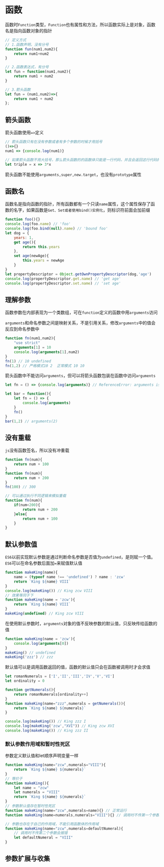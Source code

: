 # 函数

函数时`Function`类型，`Function`也有属性和方法，所以函数实际上是对象，函数名是指向函数对象的指针

```js
// 定义方式
// 1.函数声明，没有分号
function fun(num1,num2){
	return num1+num2
}

// 2.函数表达式，有分号
let fun = function(num1,num2){
	return num1 + num2
}

// 3.箭头函数
let fun = (num1,num2)=>{
    return num1 + num2
};
```

## 箭头函数

箭头函数使用`=>`定义

```js
// 箭头函数只有在没有参数或者有多个参数的时候才用括号
()=>{}
num1 => {console.log(num1)}
```

```js
// 如果箭头函数不用大括号，那么箭头函数的的函数体只能是一行代码，并且会返回这行代码的值
let triple = x => 3*x
```

箭头函数不能使用`arguments,super,new.target`，也没有`prototype`属性

## 函数名

函数名是指向函数的指针，所有函数都有一个只读`name`属性，这个属性保存了函数的名字，如果函数是`Get、Set或者使用bind()实例化`，则标识符前面会加前缀

```js
function foo(){}
console.log(foo.name) // 'foo'
console.log(foo.bind(null).name) // 'bound foo'
let dog = {
    years: 1,
    get age(){
        return this.years
    },
    set age(newAge){
        this.years = newAge
    }
}
let propertyDescriptor = Object.getOwnPropertyDescriptor(dog,'age')
console.log(propertyDescriptor.get.name) // 'get age'
console.log(propertyDescriptor.set.name) // 'set age'
```

## 理解参数

函数参数在内部表现为一个类数组，可在`function`定义的函数中用`arguments`访问

`arguments`和命名参数之间是映射关系，不是引用关系，修改`arguments`中的值会反应到命名参数中

```js
function fn(num1,num2){
    "use strict"
    arguments[1] = 10
    console.log(arguments[1],num2)
}
fn(1) // 10 undefined
fn(1,2) // 严格模式10 2  正常模式 10 10
```

箭头函数中不能访问`arguments`，但可以将箭头函数包装在函数中访问`arguments`

```js
let fn = () => {console.log(arguments)} // ReferenceError: arguments is not defined

let bar = function(){
	let fn = () => {
		console.log(arguments)
	}
	fn()
}
bar(1,2) // arguments(2)
```

## 没有重载

`js`没有函数签名，所以没有冲重载

```js
function fn(num){
	return num + 100
}
function fn(num){
	return num + 200
}
fn(100) // 300

// 可以通过执行不同逻辑来模拟重载
function fn(num){
    if(num<200){
        return num + 200
    }else{
        return num + 100
    }
}
```

## 默认参数值

`ES6`以前实现默认参数是通过判断命名参数是否值为`undefined`，是则赋一个值。`ES6`可以在命名参数后面加`=`来赋值默认值

```js
function makeKing(name){
	name = (typeof name !== 'undefined') ? name : 'zcw'
	return `King ${name} VIII`
}
console.log(makeKing()) // King zcw VIII
// 效果等同于下
function makeKing(name = 'zcw'){
	return `King ${name} VIII`
}
makeKing(undefined) // King zcw VIII
```

在使用默认参数时，`arguments`对象的值不反映参数的默认值，只反映传给函数的值

```js
function makeKing(name = 'zcw'){
	console.log(arguments[0])
}
makeKing() // undefined
makeKing('zzz') // zzz
```

默认值可以是调用函数返回的值，函数的默认值只会在函数被调用时才会求值

```js
let romanNumerals = ['I','II','III','IV','V','VI']
let ordinality = 0

function getNumerals(){
	return romanNumerals[ordinality++]
}
function makeKing(name="zzz",numerals = getNumerals()){
    return `King ${name} ${numerals}`
}

console.log(makeKing()) // King zzz I
console.log(makeKing('zcw',"XVI")) // King zcw XVI
console.log(makeKing()) // King zzz II
```

### 默认参数作用域和暂时性死区

参数定义默认值和let顺序声明变量一样

```js
function makeKing(name="zcw",numerals="VIII"){
	return `King ${name} ${numerals}`
}
// 等价于
function makeKing(){
	let name = "zcw"
	let numerals = "VIII"
	return `King ${name} ${numerals}`
}
// 参数默认值存在暂时性死区
function makeKing(name="zcw",numerals=name){} // 正常运行
function makeKing(name=numerals,numerals="VIII"){} // 调用时不传第一个参数会报错

// 参数也存在于自己的作用域，不能引用函数体的作用域
function makeKing(name="zcw",numerals=defaultNumeral){
	// 调用时不传第二个参数会报错
	let defaultNumeral = "VIII"
}
```

## 参数扩展与收集

